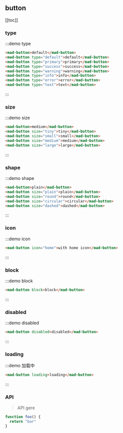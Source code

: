 <style>
.mad-button {
  margin: 0 10px 10px 0;
}
</style>

<script>
console.log("button docs");
// it works
export default {
  methods: {
    print (e) {
      console.log(e.target)
    }
  }
}
</script>

## button

[[toc]]

### type

:::demo type

``` html
<mad-button>default</mad-button>
<mad-button type="default">default</mad-button>
<mad-button type="primary">primary</mad-button>
<mad-button type="success">success</mad-button>
<mad-button type="warning">warning</mad-button>
<mad-button type="info">info</mad-button>
<mad-button type="error">error</mad-button>
<mad-button type="text">text</mad-button>
```

:::

### size

:::demo size

``` html
<mad-button>medium</mad-button>
<mad-button size="tiny">tiny</mad-button>
<mad-button size="small">small</mad-button>
<mad-button size="medium">medium</mad-button>
<mad-button size="large">large</mad-button>
```

:::

### shape

:::demo shape

``` html
<mad-button>plain</mad-button>
<mad-button size="plain">plain</mad-button>
<mad-button size="round">round</mad-button>
<mad-button size="circular">circular</mad-button>
<mad-button size="dashed">dashed</mad-button>
```

:::

### icon

:::demo icon

``` html
<mad-button icon="home">with home icon</mad-button>
```

:::

### block

:::demo block

``` html
<mad-button block>block</mad-button>
```

:::

### disabled

:::demo disabled

``` html
<mad-button disabled>disabled</mad-button>
```

:::

### loading

:::demo 加载中

``` html
<mad-button loading>loading</mad-button>
```

:::

### API

> API gere

```js
function foo() {
  return "bar"
}
```
